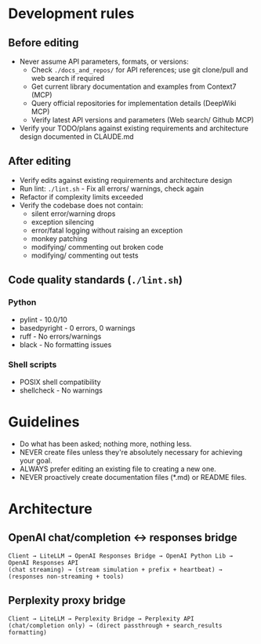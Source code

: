 # Development rules

## Before editing
- Never assume API parameters, formats, or versions:
    - Check `./docs_and_repos/` for API references; use git clone/pull and web search if required
    - Get current library documentation and examples from Context7 (MCP)
    - Query official repositories for implementation details (DeepWiki MCP)
    - Verify latest API versions and parameters (Web search/ Github MCP)
- Verify your TODO/plans against existing requirements and architecture design documented in CLAUDE.md

## After editing
- Verify edits against existing requirements and architecture design
- Run lint: `./lint.sh` - Fix all errors/ warnings, check again
- Refactor if complexity limits exceeded
- Verify the codebase does not contain:
    - silent error/warning drops
    - exception silencing
    - error/fatal logging without raising an exception
    - monkey patching
    - modifying/ commenting out broken code
    - modifying/ commenting out tests

## Code quality standards (`./lint.sh`)

### Python
- pylint - 10.0/10
- basedpyright - 0 errors, 0 warnings
- ruff - No errors/warnings
- black - No formatting issues

### Shell scripts
- POSIX shell compatibility
- shellcheck - No warnings


# Guidelines
- Do what has been asked; nothing more, nothing less.
- NEVER create files unless they're absolutely necessary for achieving your goal.
- ALWAYS prefer editing an existing file to creating a new one.
- NEVER proactively create documentation files (*.md) or README files.


<!-- sep---sep -->


# Architecture

## OpenAI chat/completion <-> responses bridge
```
Client → LiteLLM → OpenAI Responses Bridge → OpenAI Python Lib → OpenAI Responses API
(chat streaming) → (stream simulation + prefix + heartbeat) → (responses non-streaming + tools)
```


## Perplexity proxy bridge
```
Client → LiteLLM → Perplexity Bridge → Perplexity API
(chat/completion only) → (direct passthrough + search_results formatting)
```

